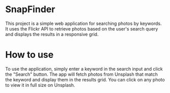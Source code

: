 # SnapFinder

This project is a simple web application for searching photos by keywords. It uses the Flickr API to retrieve photos based on the user's search query and displays the results in a responsive grid.

# How to use

To use the application, simply enter a keyword in the search input and click the "Search" button. The app will fetch photos from Unsplash that match the keyword and display them in the results grid. You can click on any photo to view it in full size on Unsplash.
